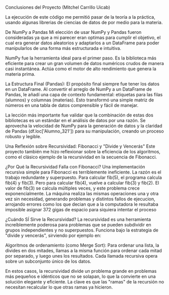 Conclusiones del Proyecto (Mitchel Carrillo Uicab)

La ejecución de este código me permitió pasar de la teoría a la práctica, usando algunas librerias de ciencias de datos de por medio para la materia.

De NumPy a Pandas
Mi elección de usar NumPy y Pandas fueron consideradas ya que a mi parecer eran optimas para cumplir el objetivo, el cual era generar datos aleatorios y adaptarlos a un DataFrame para poder manipularlos de una forma más estructurada e intuitiva.

NumPy fue la herramienta ideal para el primer paso. Es la biblioteca más eficiente para crear un gran volumen de datos numéricos crudos de manera casi instantánea. Actúa como el motor de alto rendimiento que genera la materia prima.

La Estructura Final (Pandas): El propósito final siempre fue tener los datos en un DataFrame. Al convertir el arreglo de NumPy a un DataFrame de Pandas, le añadí una capa de contexto fundamental: etiquetas para las filas (alumnos) y columnas (materias). Esto transformó una simple matriz de números en una tabla de datos comprensible y fácil de manejar.

La lección más importante fue validar que la combinación de estas dos bibliotecas es un estándar en el análisis de datos por una razón. Se aprovecha la velocidad de NumPy para la generación de datos y la claridad de Pandas (df.loc['Alumno_321']) para su manipulación, creando un proceso robusto y legible.

Una Reflexión sobre Recursividad: Fibonacci y "Divide y Vencerás"
Este proyecto también me hizo reflexionar sobre la eficiencia de los algoritmos, como el clásico ejemplo de la recursividad en la secuencia de Fibonacci.

¿Por Qué la Recursividad Falla con Fibonacci?
Una implementación recursiva simple para Fibonacci es terriblemente ineficiente. La razón es el trabajo redundante y superpuesto. Para calcular fib(5), el programa calcula fib(4) y fib(3). Pero para calcular fib(4), vuelve a calcular fib(3) y fib(2). El valor de fib(3) se calcula múltiples veces, y este problema crece exponencialmente. La máquina realiza las mismas operaciones una y otra vez sin necesidad, generando problemas y distintos fallos de ejecucion, arrojando errores como los que decian que a la computadora le resultaba imposible asignar 372 gigas de espacio para siquiera intentar el proceso

¿Cuándo SÍ Sirve la Recursividad?
La recursividad es una herramienta increíblemente poderosa para problemas que se pueden subdividir en grupos independientes y no superpuestos. Funciona bajo la estrategia de "divide y vencerás", sirviendo por ejemplo en:

Algoritmos de ordenamiento (como Merge Sort): Para ordenar una lista, la divides en dos mitades, llamas a la misma función para ordenar cada mitad por separado, y luego unes los resultados. Cada llamada recursiva opera sobre un subconjunto único de los datos.

En estos casos, la recursividad divide un problema grande en problemas más pequeños e idénticos que no se solapan, lo que la convierte en una solución elegante y eficiente. La clave es que las "ramas" de la recursión no necesitan recalcular lo que otras ramas ya hicieron.
